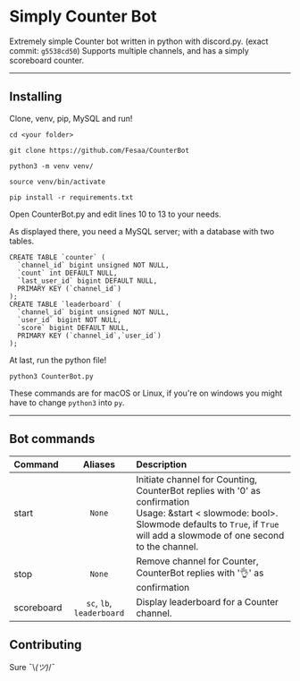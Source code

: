 # Simply Counter Bot
Extremely simple Counter bot written in python with discord.py. (exact commit: `g5538cd50`)
Supports multiple channels, and has a simply scoreboard counter. 
___
## Installing
Clone, venv, pip, MySQL and run!
```
cd <your folder>

git clone https://github.com/Fesaa/CounterBot

python3 -m venv venv/

source venv/bin/activate

pip install -r requirements.txt
```
Open CounterBot.py and edit lines 10 to 13 to your needs.

As displayed there, you need a MySQL server; with a database with two tables.
```
CREATE TABLE `counter` (
  `channel_id` bigint unsigned NOT NULL,
  `count` int DEFAULT NULL,
  `last_user_id` bigint DEFAULT NULL,
  PRIMARY KEY (`channel_id`)
);
CREATE TABLE `leaderboard` (
  `channel_id` bigint unsigned NOT NULL,
  `user_id` bigint NOT NULL,
  `score` bigint DEFAULT NULL,
  PRIMARY KEY (`channel_id`,`user_id`)
);
```
At last, run the python file!
```
python3 CounterBot.py
```
These commands are for macOS or Linux, if you're on windows you might have to change `python3` into `py`.
___

## Bot commands

| Command |  Aliases | Description |
| :--- | :---: | :--- |
| start | `None` | Initiate channel for Counting, CounterBot replies with '0' as confirmation <br /> Usage: &start \< slowmode: bool\>. Slowmode defaults to `True`, if `True` will add a slowmode of one second to the channel.  |
| stop | `None` | Remove channel for Counter, CounterBot replies with '👌' as confirmation |
| scoreboard | `sc`, `lb`, `leaderboard` | Display leaderboard for a Counter channel. |

## Contributing
Sure ¯\\_(ツ)_/¯
